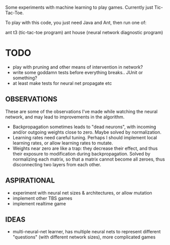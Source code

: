 Some experiments with machine learning to play games. Currently just
  Tic-Tac-Toe.

To play with this code, you just need Java and Ant, then run one of:

ant t3 (tic-tac-toe program)
ant house (neural network diagnostic program)

TODO
====
- play with pruning and other means of intervention in network?
- write some goddamn tests before everything breaks.. JUnit or something?
- at least make tests for neural net propagate etc

OBSERVATIONS
------------
These are some of the observations I've made while watching the neural network,
  and may lead to improvements in the algorithm.
- Backpropagation sometimes leads to "dead neurons", with incoming and/or
  outgoing weights close to zero. Maybe solved by normalization.
- Learning rates need careful tuning. Perhaps I should implement local learning
  rates, or allow learning rates to mutate.
- Weights near zero are like a trap: they decrease their effect, and thus their
  exposure to modification during backpropagation.  Solved by normalizing each
  matrix, so that a matrix cannot become all zeroes, thus disconnecting two
  layers from each other.

ASPIRATIONAL
------------
- experiment with neural net sizes & architectures, or allow mutation
- implement other TBS games
- implement realtime game

IDEAS
-----
- multi-neural-net learner, has multiple neural nets to represent different
  "questions" (with different network sizes), more complicated games
